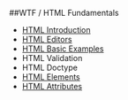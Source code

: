 ##WTF / HTML Fundamentals

* [HTML Introduction](./HTML-Introduction.md)
* [HTML Editors](./HTML-Editors.md)
* [HTML Basic Examples](./HTML-Basic-Examples.md)
* HTML Validation
* HTML Doctype
* [HTML Elements](./HTML-Elements.md)
* [HTML Attributes](./HTML-Attributes.md)
